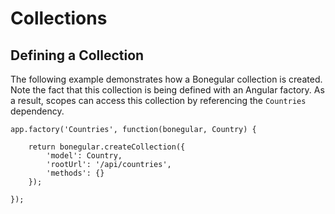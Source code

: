# Collections

## Defining a Collection

The following example demonstrates how a Bonegular collection is created. Note the fact that this collection is being defined with an Angular factory. As a result, scopes can access this collection by referencing the `Countries` dependency.

```
app.factory('Countries', function(bonegular, Country) {

	return bonegular.createCollection({
		'model': Country,
		'rootUrl': '/api/countries',
		'methods': {}
	});

});
```